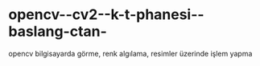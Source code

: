 # opencv--cv2--k-t-phanesi--baslang-ctan-
opencv bilgisayarda görme, renk algılama, resimler üzerinde işlem yapma

